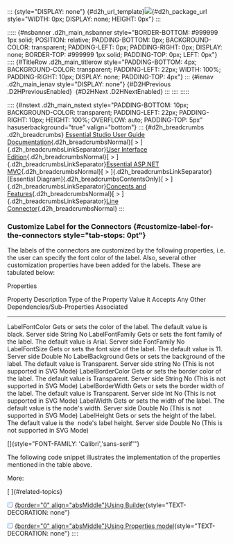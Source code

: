 ::: {style="DISPLAY: none"}
[](ms-xhelp:///?Id=d2h_url_template){#d2h_url_template}![](!package_url!){#d2h_package_url style="WIDTH: 0px; DISPLAY: none; HEIGHT: 0px"}
:::

::::: {#nsbanner .d2h_main_nsbanner style="BORDER-BOTTOM: #999999 1px solid; POSITION: relative; PADDING-BOTTOM: 0px; BACKGROUND-COLOR: transparent; PADDING-LEFT: 0px; PADDING-RIGHT: 0px; DISPLAY: none; BORDER-TOP: #999999 1px solid; PADDING-TOP: 0px; LEFT: 0px"}
:::: {#TitleRow .d2h_main_titlerow style="PADDING-BOTTOM: 4px; BACKGROUND-COLOR: transparent; PADDING-LEFT: 22px; WIDTH: 100%; PADDING-RIGHT: 10px; DISPLAY: none; PADDING-TOP: 4px"}
::: {#ienav .d2h_main_ienav style="DISPLAY: none"}
[](ms-xhelp:///?Id=4d97c0ec-3280-443d-902d-427b26c85a63){#D2HPrevious .D2HPreviousEnabled}  [](ms-xhelp:///?Id=0eb13979-5bb8-4da0-91b8-6f938dd6abb9){#D2HNext .D2HNextEnabled}
:::
::::
:::::

:::: {#nstext .d2h_main_nstext style="PADDING-BOTTOM: 10px; BACKGROUND-COLOR: transparent; PADDING-LEFT: 22px; PADDING-RIGHT: 10px; HEIGHT: 100%; OVERFLOW: auto; PADDING-TOP: 5px" hasuserbackground="true" valign="bottom"}
::: {#d2h_breadcrumbs .d2h_breadcrumbs}
[Essential Studio User Guide Documentation](ms-xhelp:///?Id=12457748-09e3-4d74-a240-8e049cedf030){.d2h_breadcrumbsNormal}[ \> ]{.d2h_breadcrumbsLinkSeparator}[User Interface Edition](ms-xhelp:///?Id=c29296b7-531c-413b-a0ec-488ca1f7f669){.d2h_breadcrumbsNormal}[ \> ]{.d2h_breadcrumbsLinkSeparator}[Essential ASP.NET MVC](ms-xhelp:///?Id=4b14e7d1-65c4-4f67-b1aa-2c37709905a5){.d2h_breadcrumbsNormal}[ \> ]{.d2h_breadcrumbsLinkSeparator}[Essential Diagram]{.d2h_breadcrumbsContentsOnly}[ \> ]{.d2h_breadcrumbsLinkSeparator}[Concepts and Features](ms-xhelp:///?Id=04839cdf-94fc-4d24-9f6b-119fdbd7bbfb){.d2h_breadcrumbsNormal}[ \> ]{.d2h_breadcrumbsLinkSeparator}[Line Connector](ms-xhelp:///?Id=c7ae1b55-3b10-4b74-889d-cf088e9eca27){.d2h_breadcrumbsNormal}
:::

### Customize Label for the Connectors {#customize-label-for-the-connectors style="tab-stops: 0pt"}

The labels of the connectors are customized by the following properties, i.e. the user can specify the font color of the label. Also, several other customization properties have been added for the labels. These are tabulated below:

Properties

  Property           Description                                                                            Type of the Property   Value it Accepts   Any Other Dependencies/Sub-Properties Associated
  ------------------ -------------------------------------------------------------------------------------- ---------------------- ------------------ --------------------------------------------------
  LabelFontColor     Gets or sets the color of the label. The default value is black.                       Server side            String             No
  LabelFontFamily    Gets or sets the font family of the label. The default value is Arial.                 Server side            FontFamily         No
  LabelFontSize      Gets or sets the font size of the label. The default value is 11.                      Server side            Double             No
  LabelBackground    Gets or sets the background of the label. The default value is Transparent.            Server side            string             No (This is not supported in SVG Mode)
  LabelBorderColor   Gets or sets the border color of the label. The default value is Transparent.          Server side            String             No (This is not supported in SVG Mode)
  LabelBorderWidth   Gets or sets the border width of the label. The default value is Transparent.          Server side            Int                No (This is not supported in SVG Mode)
  LabelWidth         Gets or sets the width of the label. The default value is the node's width.            Server side            Double             No (This is not supported in SVG Mode)
  LabelHeight        Gets or sets the height of the label. The default value is the  node's label height.   Server side            Double             No (This is not supported in SVG Mode)

[]{style="FONT-FAMILY: 'Calibri','sans-serif'"} 

The following code snippet illustrates the implementation of the properties mentioned in the table above.

More:

[ ]{#related-topics}

[![](button.gif){border="0" align="absMiddle"}Using Builder](ms-xhelp:///?Id=be4015a2-6e31-48f4-9faf-eb4c1df9a790){style="TEXT-DECORATION: none"}

[![](button.gif){border="0" align="absMiddle"}Using Properties model](ms-xhelp:///?Id=74dcf35c-1bde-47a1-ae64-87d41cc69559){style="TEXT-DECORATION: none"}
::::
